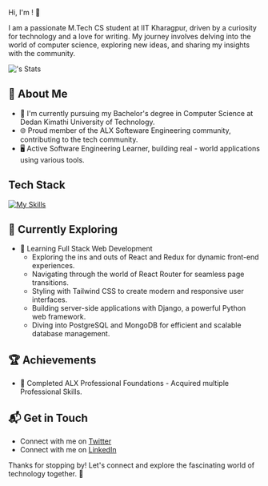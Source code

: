 Hi, I'm <Caleb Murithi>! 👋

I am a passionate M.Tech CS student at IIT Kharagpur, driven by a curiosity for technology and a love for writing. My journey involves delving into the world of computer science, exploring new ideas, and sharing my insights with the community.

![<murithi-gatobu>'s Stats](https://github-readme-stats.vercel.app/api?murithi-gatobu=<murithi-gatobu>&theme=vue-dark&show_icons=true&hide_border=true&count_private=true)

## 🚀 About Me

- 🔭 I'm currently pursuing my Bachelor's degree in Computer Science at Dedan Kimathi University of Technology.
- 🌐 Proud member of the ALX Softeware Engineering community, contributing to the tech community.
- 🖥️ Active Software Engineering Learner, building real - world applications using various tools. 


## Tech Stack
[![My Skills](https://skillicons.dev/icons?i=js,html,css,wasm)](https://skillicons.dev)

## 🌱 Currently Exploring

- 🚀 Learning Full Stack Web Development
  - Exploring the ins and outs of React and Redux for dynamic front-end experiences.
  - Navigating through the world of React Router for seamless page transitions.
  - Styling with Tailwind CSS to create modern and responsive user interfaces.
  - Building server-side applications with Django, a powerful Python web framework.
  - Diving into PostgreSQL and MongoDB for efficient and scalable database management.

 ## 🏆 Achievements

- 🌟 Completed ALX Professional Foundations - Acquired multiple Professional Skills.


## 📬 Get in Touch

- Connect with me on [Twitter](https://x.com/_Murithi_Caleb_)
- Connect with me on [LinkedIn](www.linkedin.com/in/caleb-murithi)

Thanks for stopping by! Let's connect and explore the fascinating world of technology together. 🚀



<!--

Here are some ideas to get you started:

- 🌱 I’m currently learning Backend Technologies. e.g. Django and NodeJ
- 👯 I’m looking to collaborate on Web development projects
- 🤔 I’m looking for help with understanding the CLI in depth
- 💬 Ask me about Blockchain and Cryptocurrencies
- 📫 How to reach me: DM on LinkedIn @www.linkedin.com/in/caleb-murithi
- 😄 Pronouns: HE/HIM
- ⚡ Fun fact: I am the Only Software Developer in my family.
-->
